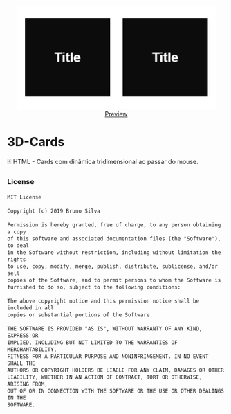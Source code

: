 <p align="center">
    <img width="460" height="auto" src="./preview.gif">
    <br/>
    <a href="https://brunos3d.github.io/3D-Cards/">Preview</a>
</p>

# 3D-Cards
 🃏 HTML - Cards com dinâmica tridimensional ao passar do mouse.


### License
```
MIT License

Copyright (c) 2019 Bruno Silva

Permission is hereby granted, free of charge, to any person obtaining a copy
of this software and associated documentation files (the "Software"), to deal
in the Software without restriction, including without limitation the rights
to use, copy, modify, merge, publish, distribute, sublicense, and/or sell
copies of the Software, and to permit persons to whom the Software is
furnished to do so, subject to the following conditions:

The above copyright notice and this permission notice shall be included in all
copies or substantial portions of the Software.

THE SOFTWARE IS PROVIDED "AS IS", WITHOUT WARRANTY OF ANY KIND, EXPRESS OR
IMPLIED, INCLUDING BUT NOT LIMITED TO THE WARRANTIES OF MERCHANTABILITY,
FITNESS FOR A PARTICULAR PURPOSE AND NONINFRINGEMENT. IN NO EVENT SHALL THE
AUTHORS OR COPYRIGHT HOLDERS BE LIABLE FOR ANY CLAIM, DAMAGES OR OTHER
LIABILITY, WHETHER IN AN ACTION OF CONTRACT, TORT OR OTHERWISE, ARISING FROM,
OUT OF OR IN CONNECTION WITH THE SOFTWARE OR THE USE OR OTHER DEALINGS IN THE
SOFTWARE.

```
